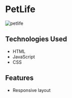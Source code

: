 # PetLife
![petlife](https://github.com/leonardomenezes7/petlife/assets/145611761/aac625bb-6959-4057-8d17-81f1451154b3)

## Technologies Used
- HTML
- JavaScript
- CSS

## Features 
- Responsive layout
  
